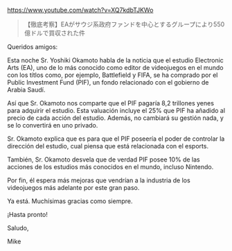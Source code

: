 https://www.youtube.com/watch?v=XQ7kdbTJKWo

> 【徹底考察】EAがサウジ系政府ファンドを中心とするグループにより550億ドルで買収された件

Queridos amigos:

Esta noche Sr. Yoshiki Okamoto habla de la noticia que el estudio Electronic Arts (EA), uno de lo más conocido como editor de videojuegos en el mundo con los títlos como, por ejemplo, Battlefield y FIFA, se ha comprado por el Public Investment Fund (PIF), un fondo relacionado con el gobierno de Arabia Saudí.

Así que Sr. Okamoto nos comparte que el PIF pagaría 8,2 trillones yenes para adquirir el estudio. Esta valuación incluye el 25% que PIF ha añadido al precio de cada acción del estudio. Además, no cambiará su gestión nada, y se lo convertirá en uno privado. 

Sr. Okamoto explica que es para que el PIF poseería el poder de controlar la dirección del estudio, cual piensa que está relacionada con el esports.

También, Sr. Okamoto desvela que de verdad PIF posee 10% de las acciones de los estudios más conocidos en el mundo, incluso Nintendo.

Por fin, él espera más mejoras que vendrían a la industria de los videojuegos más adelante por este gran paso.

Ya está. Muchísimas gracias como siempre.

¡Hasta pronto!

Saludo,

Mike
